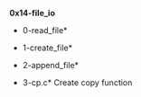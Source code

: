 **0x14-file_io**

* 0-read_file*

* 1-create_file*

* 2-append_file*

* 3-cp.c*
Create copy function
